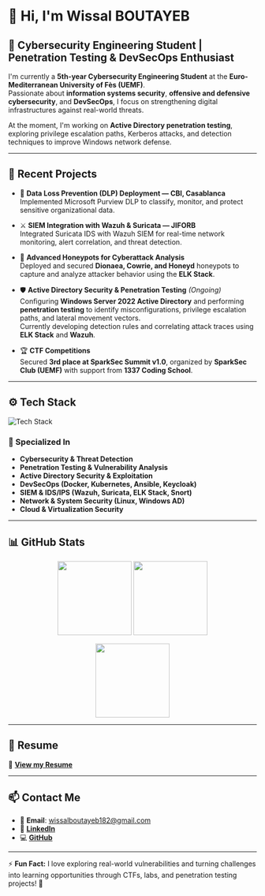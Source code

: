 # 👋 Hi, I'm **Wissal BOUTAYEB**

## 🔐 Cybersecurity Engineering Student | Penetration Testing & DevSecOps Enthusiast  

I'm currently a **5th-year Cybersecurity Engineering Student** at the **Euro-Mediterranean University of Fès (UEMF)**.  
Passionate about **information systems security**, **offensive and defensive cybersecurity**, and **DevSecOps**, I focus on strengthening digital infrastructures against real-world threats.  

At the moment, I'm working on **Active Directory penetration testing**, exploring privilege escalation paths, Kerberos attacks, and detection techniques to improve Windows network defense.

---

## 🚀 Recent Projects  

- 🧠 **Data Loss Prevention (DLP) Deployment — CBI, Casablanca**  
  Implemented Microsoft Purview DLP to classify, monitor, and protect sensitive organizational data.  

- ⚔️ **SIEM Integration with Wazuh & Suricata — JIFORB**  
  Integrated Suricata IDS with Wazuh SIEM for real-time network monitoring, alert correlation, and threat detection.  

- 🎯 **Advanced Honeypots for Cyberattack Analysis**  
  Deployed and secured **Dionaea, Cowrie, and Honeyd** honeypots to capture and analyze attacker behavior using the **ELK Stack**.  

- 🛡️ **Active Directory Security & Penetration Testing** *(Ongoing)*  
  Configuring **Windows Server 2022 Active Directory** and performing **penetration testing** to identify misconfigurations, privilege escalation paths, and lateral movement vectors.  
  Currently developing detection rules and correlating attack traces using **ELK Stack** and **Wazuh**.  

- 🏆 **CTF Competitions**  
  Secured **3rd place at SparkSec Summit v1.0**, organized by **SparkSec Club (UEMF)** with support from **1337 Coding School**.

---

## ⚙️ Tech Stack  
![Tech Stack](https://skillicons.dev/icons?i=linux,python,docker,kubernetes,ansible,mysql,php,nodejs,javascript,html,css,oracle,bash,git)

### 🧩 Specialized In  
- **Cybersecurity & Threat Detection**  
- **Penetration Testing & Vulnerability Analysis**  
- **Active Directory Security & Exploitation**  
- **DevSecOps (Docker, Kubernetes, Ansible, Keycloak)**  
- **SIEM & IDS/IPS (Wazuh, Suricata, ELK Stack, Snort)**  
- **Network & System Security (Linux, Windows AD)**  
- **Cloud & Virtualization Security**

---

## 📊 GitHub Stats  

<p align="center">
  <img src="https://github-readme-stats.vercel.app/api?username=wissalboutayeb&show_icons=true&theme=radical" height="150" />
  <img src="https://github-readme-streak-stats.herokuapp.com/?user=wissalboutayeb&theme=radical" height="150" />
</p>

<p align="center">
  <img src="https://github-readme-stats.vercel.app/api/top-langs/?username=wissalboutayeb&layout=compact&theme=radical" height="150" />
</p>

---

## 📄 Resume  
📎 [**View my Resume**](BOUTAYEB_Wissal_CV_PFE_cybersécurité.pdf)

---

## 📫 Contact Me  

- 📧 **Email**: [wissalboutayeb182@gmail.com](mailto:wissalboutayeb182@gmail.com)  
- 💼 [**LinkedIn**](https://www.linkedin.com/in/wissal-boutayeb-b57a13277/)  
- 💻 [**GitHub**](https://github.com/wissalboutayeb)

---

⚡ **Fun Fact:** I love exploring real-world vulnerabilities and turning challenges into learning opportunities through CTFs, labs, and penetration testing projects! 🧩
